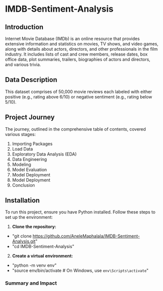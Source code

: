 # IMDB-Sentiment-Analysis

## Introduction

Internet Movie Database (IMDb) is an online resource that provides extensive information and statistics on movies, TV shows, and video games, along with details about actors, directors, and other professionals in the film industry. It includes lists of cast and crew members, release dates, box office data, plot summaries, trailers, biographies of actors and directors, and various trivia.

## Data Description
This dataset comprises of 50,000 movie reviews each labeled with either positive (e.g., rating above 6/10) or negative sentiment (e.g., rating below 5/10).


## Project Journey
The journey, outlined in the comprehensive table of contents, covered various stages:

1. Importing Packages
2. Load Data
3. Exploratory Data Analysis (EDA)
4. Data Engineering
5. Modeling
6. Model Evaluation
7. Model Deployment
8. Model Deployment
9. Conclusion


## Installation
To run this project, ensure you have Python installed. Follow these steps to set up the environment:

1. **Clone the repository:**
- "git clone https://github.com/AneleMaphalala/IMDB-Sentiment-Analysis.git"
- "cd IMDB-Sentiment-Analysis"

2. **Create a virtual environment:**
- "python -m venv env"
- "source env/bin/activate  # On Windows, use `env\Scripts\activate`"


### **Summary and Impact**
